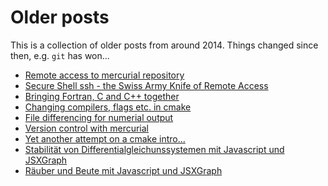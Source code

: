 # Older posts
This is a collection of older posts from around 2014.
Things changed  since then, e.g. `git` has won...


- [Remote access to mercurial repository](older-posts/2014-12-14-remotehg)
- [Secure Shell ssh - the Swiss Army Knife of Remote Access](older-posts/2014-12-13-ssh)
- [Bringing Fortran, C and C++ together](older-posts/2014-11-13-polyglossia)
- [Changing compilers, flags etc. in cmake](older-posts/2014-11-13-cmake-toolchains)
- [File differencing for numerial output](older-posts/2014-11-10-numdiff)
- [Version control with mercurial](older-posts/2014-10-30-mercurial)
- [Yet another attempt on a cmake intro...](older-posts/2014-10-30-cmake)
- [Stabilität von Differentialgleichunssystemen mit Javascript und JSXGraph](older-posts/2014-10-02-fieldtest)
- [Räuber und Beute mit Javascript und JSXGraph](older-posts/2014-10-01-rbtest)

